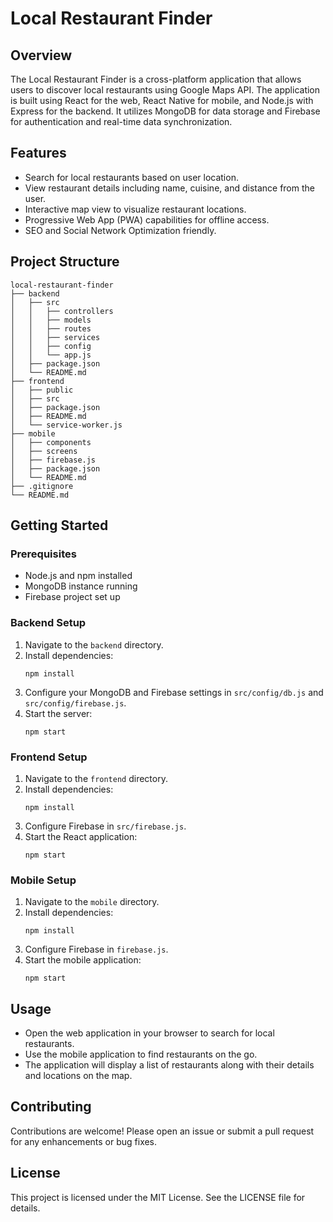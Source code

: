 # Local Restaurant Finder

## Overview
The Local Restaurant Finder is a cross-platform application that allows users to discover local restaurants using Google Maps API. The application is built using React for the web, React Native for mobile, and Node.js with Express for the backend. It utilizes MongoDB for data storage and Firebase for authentication and real-time data synchronization.

## Features
- Search for local restaurants based on user location.
- View restaurant details including name, cuisine, and distance from the user.
- Interactive map view to visualize restaurant locations.
- Progressive Web App (PWA) capabilities for offline access.
- SEO and Social Network Optimization friendly.

## Project Structure
```
local-restaurant-finder
├── backend
│   ├── src
│   │   ├── controllers
│   │   ├── models
│   │   ├── routes
│   │   ├── services
│   │   ├── config
│   │   └── app.js
│   ├── package.json
│   └── README.md
├── frontend
│   ├── public
│   ├── src
│   ├── package.json
│   ├── README.md
│   └── service-worker.js
├── mobile
│   ├── components
│   ├── screens
│   ├── firebase.js
│   ├── package.json
│   └── README.md
├── .gitignore
└── README.md
```

## Getting Started

### Prerequisites
- Node.js and npm installed
- MongoDB instance running
- Firebase project set up

### Backend Setup
1. Navigate to the `backend` directory.
2. Install dependencies:
   ```
   npm install
   ```
3. Configure your MongoDB and Firebase settings in `src/config/db.js` and `src/config/firebase.js`.
4. Start the server:
   ```
   npm start
   ```

### Frontend Setup
1. Navigate to the `frontend` directory.
2. Install dependencies:
   ```
   npm install
   ```
3. Configure Firebase in `src/firebase.js`.
4. Start the React application:
   ```
   npm start
   ```

### Mobile Setup
1. Navigate to the `mobile` directory.
2. Install dependencies:
   ```
   npm install
   ```
3. Configure Firebase in `firebase.js`.
4. Start the mobile application:
   ```
   npm start
   ```

## Usage
- Open the web application in your browser to search for local restaurants.
- Use the mobile application to find restaurants on the go.
- The application will display a list of restaurants along with their details and locations on the map.

## Contributing
Contributions are welcome! Please open an issue or submit a pull request for any enhancements or bug fixes.

## License
This project is licensed under the MIT License. See the LICENSE file for details.